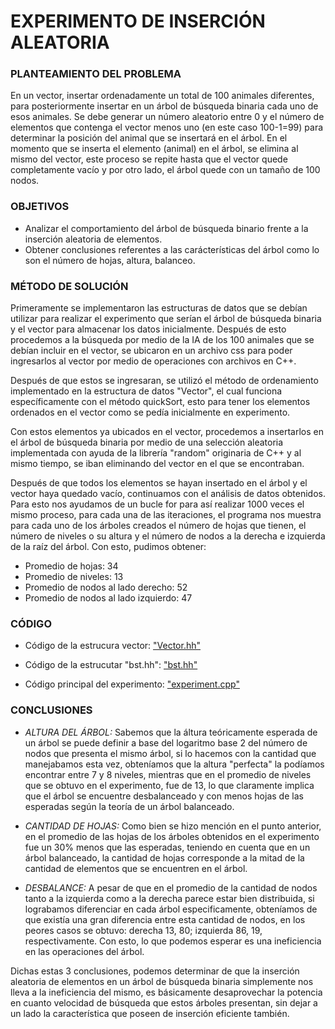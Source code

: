 # EXPERIMENTO DE INSERCIÓN ALEATORIA

### PLANTEAMIENTO DEL PROBLEMA

En un vector, insertar ordenadamente un total de 100 animales diferentes, para posteriormente insertar en un árbol de búsqueda binaria cada uno de esos animales. Se debe generar un número aleatorio entre 0 y el número de elementos que contenga el vector menos uno (en este caso 100-1=99) para determinar la posición del animal que se insertará en el árbol. En el momento que se inserta el elemento (animal) en el árbol, se elimina al mismo del vector, este proceso se repite hasta que el vector quede completamente vacío y por otro lado, el árbol quede con un tamaño de 100 nodos. 

### OBJETIVOS

- Analizar el comportamiento del árbol de búsqueda binario frente a la inserción aleatoria de elementos.
- Obtener conclusiones referentes a las carácterísticas del árbol como lo son el número de hojas, altura, balanceo.

### MÉTODO DE SOLUCIÓN

Primeramente se implementaron las estructuras de datos que se debían utilizar para realizar el experimento que serían el árbol de búsqueda binaria y el vector para almacenar los datos inicialmente. Después de esto procedemos a la búsqueda por medio de la IA de los 100 animales que se debían incluir en el vector, se ubicaron en un archivo css para poder ingresarlos al vector por medio de operaciones con archivos en C++.

Después de que estos se ingresaran, se utilizó el método de ordenamiento implementado en la estructura de datos "Vector", el cual funciona específicamente con el método quickSort, esto para tener los elementos ordenados en el vector como se pedía inicialmente en experimento. 

Con estos elementos ya ubicados en el vector, procedemos a insertarlos en el árbol de búsqueda binaria por medio de una selección aleatoria implementada con ayuda de la librería "random" originaria de C++ y al mismo tiempo, se iban eliminando del vector en el que se encontraban.

Después de que todos los elementos se hayan insertado en el árbol y el vector haya quedado vacío, continuamos con el análisis de datos obtenidos. Para esto nos ayudamos de un bucle for para así realizar 1000 veces el mismo proceso, para cada una de las iteraciones, el programa nos muestra para cada uno de los árboles creados el número de hojas que tienen, el número de niveles o su altura y  el número de nodos a la derecha e izquierda de la raíz del árbol. Con esto, pudimos obtener: 

- Promedio de hojas: 34
- Promedio de niveles: 13 
- Promedio de nodos al lado derecho: 52
- Promedio de nodos al lado izquierdo: 47

### CÓDIGO

- Código de la estrucura vector: ["Vector.hh"](https://github.com/saragi04/ExperimentBST/blob/5c85673974b24f36839f3ca6f9a1d1f752a065b6/src/vector.hh)

- Código de la estrucutar "bst.hh": ["bst.hh"](https://github.com/saragi04/ExperimentBST/blob/5c85673974b24f36839f3ca6f9a1d1f752a065b6/src/bst.hh)

- Código principal del experimento: ["experiment.cpp"](https://github.com/saragi04/ExperimentBST/blob/5c85673974b24f36839f3ca6f9a1d1f752a065b6/src/experiment.cpp)

### CONCLUSIONES 

- *ALTURA DEL ÁRBOL:* Sabemos que la áltura teóricamente esperada de un árbol se puede definir a base del logaritmo base 2 del número de nodos que presenta el mismo árbol, si lo hacemos con la cantidad que manejabamos esta vez, obteníamos que la altura "perfecta" la podíamos encontrar entre 7 y 8 niveles, mientras que en el promedio de niveles que se obtuvo en el experimento, fue de 13, lo que claramente implica que el árbol se encuentre desbalanceado y con menos hojas de las esperadas según la teoría de un árbol balanceado.

- *CANTIDAD DE HOJAS:* Como bien se hizo mención en el punto anterior, en el promedio de las hojas de los árboles obtenidos en el experimento fue un 30% menos que las esperadas, teniendo en cuenta que en un árbol balanceado, la cantidad de hojas corresponde a la mitad de la cantidad de elementos que se encuentren en el árbol. 

- *DESBALANCE:* A pesar de que en el promedio de la cantidad de nodos tanto a la izquierda como a la derecha parece estar bien distribuida, si lograbamos diferenciar en cada árbol especificamente, obteníamos de que existía una gran diferencia entre esta cantidad de nodos, en los peores casos se obtuvo: derecha 13, 80; izquierda 86, 19, respectivamente. Con esto, lo que podemos esperar es una ineficiencia en las operaciones del árbol. 

Dichas estas 3 conclusiones, podemos determinar de que la inserción aleatoria de elementos en un árbol de búsqueda binaria simplemente nos lleva a la ineficiencia del mismo, es básicamente desaprovechar la potencia en cuanto velocidad de búsqueda que estos árboles presentan, sin dejar a un lado la característica que poseen de inserción eficiente también.
